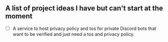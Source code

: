 ## A list of project ideas I have but can't start at the moment

- [ ] A service to host privacy policy and tos for private Discord bots that want to be verified and just need a tos and privacy policy.
